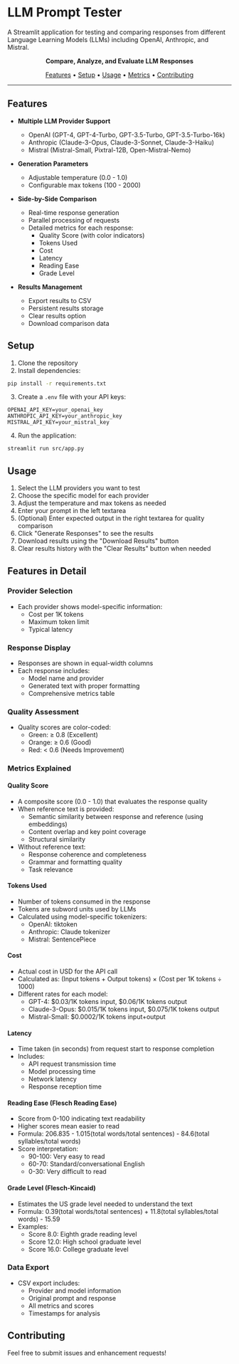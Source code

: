 # LLM Prompt Tester

A Streamlit application for testing and comparing responses from different Language Learning Models (LLMs) including OpenAI, Anthropic, and Mistral.

<div align="center">
  <p>
    <strong>Compare, Analyze, and Evaluate LLM Responses</strong>
  </p>
  <p>
    <a href="#features">Features</a> •
    <a href="#setup">Setup</a> •
    <a href="#usage">Usage</a> •
    <a href="#metrics-explained">Metrics</a> •
    <a href="#contributing">Contributing</a>
  </p>
</div>

---

## Features

- **Multiple LLM Provider Support**
  - OpenAI (GPT-4, GPT-4-Turbo, GPT-3.5-Turbo, GPT-3.5-Turbo-16k)
  - Anthropic (Claude-3-Opus, Claude-3-Sonnet, Claude-3-Haiku)
  - Mistral (Mistral-Small, Pixtral-12B, Open-Mistral-Nemo)

- **Generation Parameters**
  - Adjustable temperature (0.0 - 1.0)
  - Configurable max tokens (100 - 2000)

- **Side-by-Side Comparison**
  - Real-time response generation
  - Parallel processing of requests
  - Detailed metrics for each response:
    - Quality Score (with color indicators)
    - Tokens Used
    - Cost
    - Latency
    - Reading Ease
    - Grade Level

- **Results Management**
  - Export results to CSV
  - Persistent results storage
  - Clear results option
  - Download comparison data

## Setup

1. Clone the repository
2. Install dependencies:
```bash
pip install -r requirements.txt
```

3. Create a `.env` file with your API keys:
```env
OPENAI_API_KEY=your_openai_key
ANTHROPIC_API_KEY=your_anthropic_key
MISTRAL_API_KEY=your_mistral_key
```

4. Run the application:
```bash
streamlit run src/app.py
```

## Usage

1. Select the LLM providers you want to test
2. Choose the specific model for each provider
3. Adjust the temperature and max tokens as needed
4. Enter your prompt in the left textarea
5. (Optional) Enter expected output in the right textarea for quality comparison
6. Click "Generate Responses" to see the results
7. Download results using the "Download Results" button
8. Clear results history with the "Clear Results" button when needed

## Features in Detail

### Provider Selection
- Each provider shows model-specific information:
  - Cost per 1K tokens
  - Maximum token limit
  - Typical latency

### Response Display
- Responses are shown in equal-width columns
- Each response includes:
  - Model name and provider
  - Generated text with proper formatting
  - Comprehensive metrics table

### Quality Assessment
- Quality scores are color-coded:
  - Green: ≥ 0.8 (Excellent)
  - Orange: ≥ 0.6 (Good)
  - Red: < 0.6 (Needs Improvement)

### Metrics Explained

#### Quality Score
- A composite score (0.0 - 1.0) that evaluates the response quality
- When reference text is provided:
  - Semantic similarity between response and reference (using embeddings)
  - Content overlap and key point coverage
  - Structural similarity
- Without reference text:
  - Response coherence and completeness
  - Grammar and formatting quality
  - Task relevance

#### Tokens Used
- Number of tokens consumed in the response
- Tokens are subword units used by LLMs
- Calculated using model-specific tokenizers:
  - OpenAI: tiktoken
  - Anthropic: Claude tokenizer
  - Mistral: SentencePiece

#### Cost
- Actual cost in USD for the API call
- Calculated as: (Input tokens + Output tokens) × (Cost per 1K tokens ÷ 1000)
- Different rates for each model:
  - GPT-4: $0.03/1K tokens input, $0.06/1K tokens output
  - Claude-3-Opus: $0.015/1K tokens input, $0.075/1K tokens output
  - Mistral-Small: $0.0002/1K tokens input+output

#### Latency
- Time taken (in seconds) from request start to response completion
- Includes:
  - API request transmission time
  - Model processing time
  - Network latency
  - Response reception time

#### Reading Ease (Flesch Reading Ease)
- Score from 0-100 indicating text readability
- Higher scores mean easier to read
- Formula: 206.835 - 1.015(total words/total sentences) - 84.6(total syllables/total words)
- Score interpretation:
  - 90-100: Very easy to read
  - 60-70: Standard/conversational English
  - 0-30: Very difficult to read

#### Grade Level (Flesch-Kincaid)
- Estimates the US grade level needed to understand the text
- Formula: 0.39(total words/total sentences) + 11.8(total syllables/total words) - 15.59
- Examples:
  - Score 8.0: Eighth grade reading level
  - Score 12.0: High school graduate level
  - Score 16.0: College graduate level

### Data Export
- CSV export includes:
  - Provider and model information
  - Original prompt and response
  - All metrics and scores
  - Timestamps for analysis

## Contributing

Feel free to submit issues and enhancement requests! 